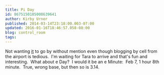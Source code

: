 ```yaml
---
title: Pi Day
id: 8675150185008639641
author: Kirby Urner
published: 2014-03-14T23:18:00.003-07:00
updated: 2016-01-16T18:46:57.058-08:00
blog: control_room
tags: 
---
```


Not wanting [it](http://worldgame.blogspot.com/2012/03/pi-day-2012.html) to go by without mention even though blogging by cell from the airport is tedious.  I'm waiting for Tara to arrive and that's fun and interesting.  What about e Day?  I would it be an e Minute:  Feb 7, 1 hour 8th minute.  True, wrong base, but then so is 3.14.